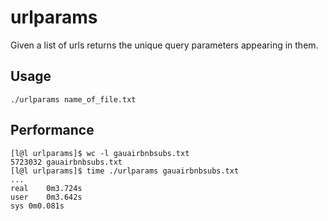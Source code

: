 # urlparams
Given a list of urls returns the unique query parameters appearing in them.

## Usage
```
./urlparams name_of_file.txt
```
## Performance
```
[l@l urlparams]$ wc -l gauairbnbsubs.txt 
5723032 gauairbnbsubs.txt
[l@l urlparams]$ time ./urlparams gauairbnbsubs.txt
...
real	0m3.724s
user	0m3.642s
sys	0m0.081s
```